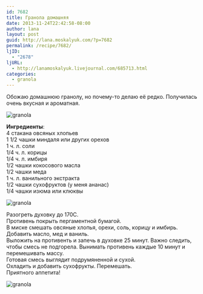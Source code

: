```yaml
---
id: 7682
title: Гранола домашняя
date: 2013-11-24T22:42:58-08:00
author: lana
layout: post
guid: http://lana.moskalyuk.com/?p=7682
permalink: /recipe/7682/
ljID:
  - "2678"
ljURL:
  - http://lanamoskalyuk.livejournal.com/685713.html
categories:
  - granola
---
```

Обожаю домашнюю гранолу, но почему-то делаю её редко. Получилась очень вкусная и ароматная.

![granola](http://farm3.staticflickr.com/2864/11022606214_f7227fd891_c.jpg) 

**Ингредиенты**:  
4 стакана овсяных хлопьев  
1 1/2 чашки миндаля или других орехов  
1 ч. л. соли  
1/4 ч. л. корицы  
1/4 ч. л. имбиря  
1/2 чашки кокосового масла  
1/2 чашки меда  
1 ч. л. ванильного экстракта  
1/2 чашки сухофруктов (у меня ананас)  
1/4 чашки изюма или клюквы

![granola](http://farm4.staticflickr.com/3744/11022551536_daa7f887ae_c.jpg) 

Разогреть духовку до 170С.  
Противень покрыть пергаментной бумагой.  
В миске смешать овсяные хлопья, орехи, соль, корицу и имбирь.  
Добавить масло, мед и ваниль.  
Выложить на противенть и запечь в духовке 25 минут. Важно следить, чтобы смесь не подгорела. Вынимать противень каждые 10 минут и перемешивать массу.  
Готовая смесь выглядит подрумяненной и сухой.  
Охладить и добавить сухофрукты. Перемешать.  
Приятного аппетита!

![granola](http://farm4.staticflickr.com/3673/11022566546_8a1904dee3_c.jpg)